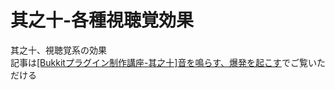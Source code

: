 # 其之十-各種視聴覚効果
其之十、視聴覚系の効果  
記事は[[Bukkitプラグイン制作講座-其之十]音を鳴らす、爆発を起こす](https://jyn.jp/bukkit-plugin-development-10/)でご覧いただける
